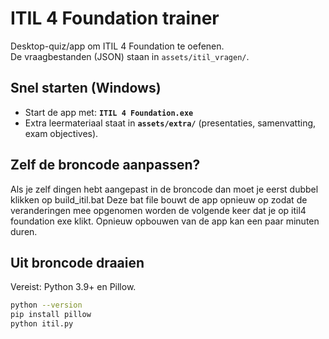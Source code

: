 # ITIL 4 Foundation trainer

Desktop-quiz/app om ITIL 4 Foundation te oefenen.  
De vraagbestanden (JSON) staan in `assets/itil_vragen/`.

## Snel starten (Windows)

- Start de app met: **`ITIL 4 Foundation.exe`**  
- Extra leermateriaal staat in **`assets/extra/`** (presentaties, samenvatting, exam objectives).

## Zelf de broncode aanpassen?
Als je zelf dingen hebt aangepast in de broncode dan moet je eerst dubbel klikken op build_itil.bat
Deze bat file bouwt de app opnieuw op zodat de veranderingen mee opgenomen worden de volgende keer
dat je op itil4 foundation exe klikt.
Opnieuw opbouwen van de app kan een paar minuten duren.

## Uit broncode draaien

Vereist: Python 3.9+ en Pillow.
```bash
python --version
pip install pillow
python itil.py
